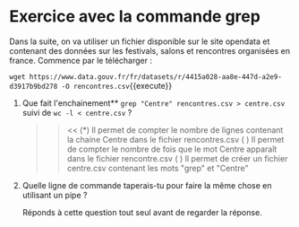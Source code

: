# Exercice avec la commande grep

Dans la suite, on va utiliser un fichier disponible sur le site opendata et contenant des données sur les festivals, salons et rencontres organisées en france. Commence par le télécharger :

`wget https://www.data.gouv.fr/fr/datasets/r/4415a028-aa8e-447d-a2e9-d3917b9bd278 -O rencontres.csv`{{execute}}


1. Que fait l'enchainement** `grep "Centre" rencontres.csv > centre.csv` suivi de `wc -l < centre.csv` ?
   >> <<
   (*) Il permet de compter le nombre de lignes contenant la chaine Centre dans le fichier rencontres.csv
   ( ) Il permet de compter le nombre de fois que le mot Centre apparaît dans le fichier rencontre.csv
   ( ) Il permet de créer un fichier centre.csv contenant les mots "grep" et "Centre"


2. Quelle ligne de commande taperais-tu pour faire la même chose en utilisant un pipe ?

   Réponds à cette question tout seul avant de regarder la réponse.
